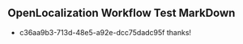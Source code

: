 ## OpenLocalization Workflow Test MarkDown
* c36aa9b3-713d-48e5-a92e-dcc75dadc95f 
thanks!<!--HONumber=Mar16_HO3-->
